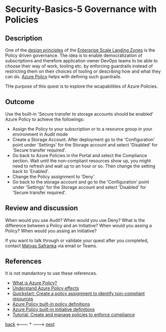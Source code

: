 # Security-Basics-5 Governance with Policies

## Description

One of the [design principles](https://docs.microsoft.com/en-us/azure/cloud-adoption-framework/ready/enterprise-scale/design-principles) of the [Enterprise Scale Landing Zones](https://docs.microsoft.com/en-us/azure/cloud-adoption-framework/ready/enterprise-scale/architecture#:~:text=Enterprise-scale%20is%20an%20architectural%20approach%20and%20a%20reference,roadmap%20and%20the%20Cloud%20Adoption%20Framework%20for%20Azure.) is the Policy driven governance. The idea is to enable democratization of subscriptions and therefore application owner DevOps teams to be able to choose their way of work, tooling etc. by enforcing guardrails instead of restricting them on their choices of tooling or describing how and what they can do. [Azure Policy](https://docs.microsoft.com/en-us/azure/governance/policy/overview) helps with defining such guardrails.

THe purpose of this quest is to explore the wcapabilities of Azure Policies.


## Outcome

Use the built-in 'Secure transfer to storage accounts should be enabled' Azure Policy to achieve the followings:
- Assign the Policy to your subscription or to a resource group in your environment in Audit mode
- Create a Storage Account. After deployment go to the 'Configuration' point under 'Settings' for the Storage account and select 'Disabled' for 'Secure transfer required'.
- Go back to Azure Policies in the Portal and select the Compliance section. Wait until the non-compliant resources show up, you might need to refresh and wait up to an hour or so. Then change the setting back to 'Enabled'.
- Change the Policy assignment to 'Deny'
- Go back to the storage account and go to the 'Configuration' point under 'Settings' for the Storage account and select 'Disabled' for 'Secure transfer required'.

## Review and discussion
When would you use Audit? When would you use Deny? 
What is the difference between a Policy and an Initiative?
When would you assing a Policy? When would you assing an Initiative?

If you want to talk through or validate your quest after you completed, contact [Matyas Safranka](mailto:matyas@microsoft.com) via email or Teams.

## References

It is not mandantory to use these references.

- [What is Azure Policy?](https://docs.microsoft.com/en-us/azure/governance/policy/overview)
- [Understand Azure Policy effects](https://docs.microsoft.com/en-us/azure/governance/policy/concepts/effects)
- [Quickstart: Create a policy assignment to identify non-compliant resources](https://docs.microsoft.com/en-us/azure/governance/policy/assign-policy-portal)
- [Azure Policy built-in policy definitions](https://docs.microsoft.com/en-us/azure/governance/policy/samples/built-in-policies)
- [Azure Policy built-in initiative definitions](https://docs.microsoft.com/en-us/azure/governance/policy/samples/built-in-initiatives)
- [Tutorial: Create and manage policies to enforce compliance](https://docs.microsoft.com/en-us/azure/governance/policy/tutorials/create-and-manage)


[back](./security-basics-4.md) <--- * ---> [next](./security-basics-6.md)
